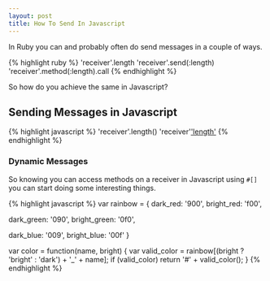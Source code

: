 ```yaml
---
layout: post
title: How To Send In Javascript
---
```


In Ruby you can and probably often do send messages in a couple of ways.

{% highlight ruby %}
'receiver'.length
'receiver'.send(:length)
'receiver'.method(:length).call
{% endhighlight %}

So how do you achieve the same in Javascript?

## Sending Messages in Javascript

{% highlight javascript %}
'receiver'.length()
'receiver'['length']()
{% endhighlight %}

### Dynamic Messages

So knowing you can access methods on a receiver in Javascript using `#[]` you
can start doing some interesting things.

{% highlight javascript %}
var rainbow = {
  dark_red: '900',
  bright_red: 'f00',

  dark_green: '090',
  bright_green: '0f0',

  dark_blue: '009',
  bright_blue: '00f'
}

var color = function(name, bright) {
  var valid_color = rainbow[(bright ? 'bright' : 'dark') + '_' + name];
  if (valid_color) return '#' + valid_color();
}
{% endhighlight %}
